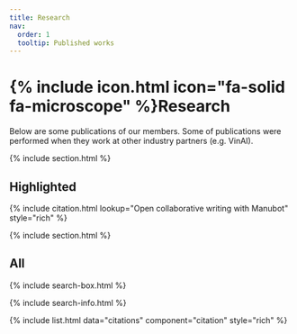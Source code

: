```yaml
---
title: Research
nav:
  order: 1
  tooltip: Published works
---
```


# {% include icon.html icon="fa-solid fa-microscope" %}Research

Below are some publications of our members. Some of publications were performed when they work at other industry partners (e.g. VinAI).

{% include section.html %}

## Highlighted

{% include citation.html lookup="Open collaborative writing with Manubot" style="rich" %}

{% include section.html %}

## All

{% include search-box.html %}

{% include search-info.html %}

{% include list.html data="citations" component="citation" style="rich" %}
